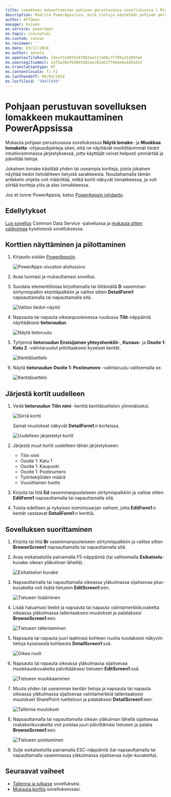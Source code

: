 ```yaml
---
title: Lomakkeen mukauttaminen pohjaan perustuvassa sovelluksessa | Microsoft Docs
description: Määritä PowerAppsissa, mitä tietoja näytetään pohjaan perustuvan sovelluksen lomakkeessa, missä järjestyksessä ne näytetään ja missä ohjausobjekteissa ne näytetään.
author: AFTOwen
manager: kvivek
ms.service: powerapps
ms.topic: conceptual
ms.custom: canvas
ms.reviewer: ''
ms.date: 03/17/2018
ms.author: anneta
ms.openlocfilehash: 14ea731907624f882ae117a09c7f799a25389fe6
ms.sourcegitcommit: e3f5a2bef64085d02aec82e62ff94ae8a4d01d24
ms.translationtype: HT
ms.contentlocale: fi-FI
ms.lasthandoff: 08/02/2018
ms.locfileid: "39471439"
---
```

# <a name="customize-a-canvas-app-form-in-powerapps"></a>Pohjaan perustuvan sovelluksen lomakkeen mukauttaminen PowerAppsissa

Mukauta pohjaan perustuvassa sovelluksessa **Näytä lomake**- ja **Muokkaa lomaketta** -ohjausobjekteja siten, että ne näyttävät merkittävimmät tiedot intuitiivisimmassa järjestyksessä, jotta käyttäjät voivat helposti ymmärtää ja päivittää tietoja.

Jokainen lomake käsittää yhden tai useampia kortteja, joista jokainen näyttää tiedot tietolähteen tietystä sarakkeesta. Noudattamalla tämän artikkelin ohjeita voit määrittää, mitkä kortit näkyvät lomakkeessa, ja voit siirtää kortteja ylös ja alas lomakkeessa.

Jos et tunne PowerAppsia, katso [PowerAppsin johdanto](getting-started.md).

## <a name="prerequisites"></a>Edellytykset

[Luo sovellus](data-platform-create-app.md) Common Data Service -palvelussa ja [mukauta sitten valikoimaa](customize-layout-sharepoint.md) kyseisessä sovelluksessa.

## <a name="show-and-hide-cards"></a>Korttien näyttäminen ja piilottaminen

1. Kirjaudu sisään [PowerAppsiin](http://web.powerapps.com?utm_source=padocs&utm_medium=linkinadoc&utm_campaign=referralsfromdoc).

    ![PowerApps-sivuston aloitussivu](./media/customize-forms-sharepoint/sign-in.png)


1. Avaa luomasi ja mukauttamasi sovellus.

1. Suodata elementtilistaa kirjoittamalla tai liittämällä **D** vasemman siirtymispalkin etsintäpalkkiin ja valitse sitten **DetailForm1** napsauttamalla tai napauttamalla sitä.

    ![Valitse tiedot-näyttö](./media/customize-forms-sharepoint/select-detailform.png)

1. Napsauta tai napauta oikeanpuoleisessa ruudussa **Tilit**-näppäintä näyttääksesi **tietoruudun**.

    ![Näytä tietoruutu](./media/customize-forms-sharepoint/show-data-pane.png)

1. Tyhjennä **tietoruudun** **Ensisijainen yhteyshenkilö**-, **Kuvaus**- ja **Osoite 1: Katu 2** -valintaruudut piilottaaksesi kyseiset kentät.

    ![Kenttäluettelo](./media/customize-forms-sharepoint/hide-fields.png)

1.  Näytä **tietoruudun** **Osoite 1: Postinumero** -valintaruutu valitsemalla se.

    ![Kenttäluettelo](./media/customize-forms-sharepoint/show-field.png)

## <a name="reorder-the-cards"></a>Järjestä kortit uudelleen
1. Vedä **tietoruudun** **Tilin nimi** -kenttä kenttäluettelon ylimmäiseksi.

    ![Siirrä kortti](./media/customize-forms-sharepoint/move-card.png)

    Samat muutokset näkyvät **DetailForm1**:n korteissa.

    ![Uudelleen järjestetyt kortit](./media/customize-forms-sharepoint/reordered-card.png)

1. Järjestä muut kortit uudelleen tähän järjestykseen:

    - Tilin nimi
    - Osoite 1: Katu 1
    - Osoite 1: Kaupunki
    - Osoite 1: Postinumero
    - Työntekijöiden määrä
    - Vuosittainen tuotto

1. Kirjoita tai liitä **Ed** vasemmanpuoleiseen siirtymispalkkiin ja valitse sitten **EditForm1** napsauttamalla tai napauttamalla sitä.

1. Toista edellisen ja nykyisen toimintosarjan vaiheet, jotta **EditForm1**:n kentät vastaavat **DetailForm1**:n kenttiä.

## <a name="run-the-app"></a>Sovelluksen suorittaminen
1. Kirjoita tai liitä **Br** vasemmanpuoleiseen siirtymispalkkiin ja valitse sitten **BrowseScreen1** napsauttamalla tai napauttamalla sitä.

2. Avaa esikatselutila painamalla F5-näppäintä (tai valitsemalla **Esikatselu**-kuvake oikean yläkulman läheltä).

    ![Esikatselun kuvake](./media/customize-forms-sharepoint/open-preview.png)

3. Napsauttamalla tai napauttamalla oikeassa yläkulmassa sijaitsevaa plus-kuvaketta voit lisätä tietueen **EditScreen1**:een.

    ![Tietueen lisääminen](./media/customize-forms-sharepoint/add-record.png)

4. Lisää haluamasi tiedot ja napsauta tai napauta valintamerkkikuvaketta oikeassa yläkulmassa tallentaaksesi muutokset ja palataksesi **BrowseScreen1**:een.

    ![Tietueen tallentaminen](./media/customize-forms-sharepoint/save-record.png)

5. Napsauta tai napauta juuri laatimasi kohteen nuolta tuodaksesi näkyviin tietoja kyseisestä kohteesta **DetailScreen1**:ssä.  

    ![Oikea nuoli](./media/customize-forms-sharepoint/right-arrow.png)

6. Napsauta tai napauta oikeassa yläkulmassa sijaitsevaa muokkauskuvaketta päivittääksesi tietueen **EditScreen1**:ssä.

    ![Tietueen muokkaaminen](./media/customize-forms-sharepoint/edit-record.png)

7. Muuta yhden tai useamman kentän tietoja ja napsauta tai napauta oikeassa yläkulmassa sijaitsevaa valintamerkkiä tallentaaksesi muutokset SharePoint-luetteloon ja palataksesi **DetailScreen1**:een.  

    ![Tallenna muutokset](./media/customize-forms-sharepoint/save-record.png)

8. Napsauttamalla tai napauttamalla oikean yläkulman lähellä sijaitsevaa roskakorikuvaketta voit poistaa juuri päivittämäsi tietueen ja palata **BrowseScreen1**:een.

    ![Tietueen poistaminen](./media/customize-forms-sharepoint/delete-record.png)

9. Sulje esikatselutila painamalla ESC-näppäintä (tai napsauttamalla tai napauttamalla vasemmassa yläkulmassa sijaitsevaa sulje-kuvaketta).

## <a name="next-steps"></a>Seuraavat vaiheet
- [Tallenna ja julkaise](save-publish-app.md) sovelluksesi.
- [Mukauta korttia](customize-card.md) sovelluksessasi.

